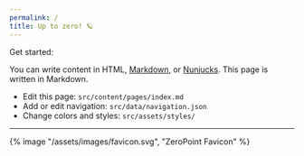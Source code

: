 ```yaml
---
permalink: /
title: Up to zero! 🪐
---
```


Get started:

You can write content in HTML, [Markdown](https://github.com/adam-p/markdown-here/wiki/markdown-cheatsheet), or [Nunjucks](https://mozilla.github.io/nunjucks/). This page is written in Markdown.

* Edit this page: `src/content/pages/index.md`
* Add or edit navigation: `src/data/navigation.json`
* Change colors and styles: `src/assets/styles/`

---

{% image "/assets/images/favicon.svg", "ZeroPoint Favicon" %}

